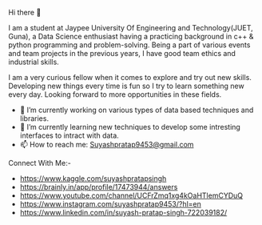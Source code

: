  Hi there 👋

I am a student at Jaypee University Of Engineering and Technology(JUET, Guna), a Data Science enthusiast having a practicing background in c++ & python programming and problem-solving. Being a part of various events and team projects in the previous years, I have good team ethics and industrial skills.

I am a very curious fellow when it comes to explore and try out new skills. Developing new things every time is fun so I try to learn something new every day. Looking forward to more opportunities in these fields.

- 🔭 I’m currently working on various types of data based techniques and libraries.
- 🌱 I’m currently learning new techniques to develop some intresting interfaces to intract with data.
- 📫 How to reach me: Suyashpratap9453@gmail.com

Connect With Me:-
- https://www.kaggle.com/suyashpratapsingh
- https://brainly.in/app/profile/17473944/answers
- https://www.youtube.com/channel/UCFrZmq1xg4kOaHTlemCYDuQ
- https://www.instagram.com/suyashpratap9453/?hl=en
- https://www.linkedin.com/in/suyash-pratap-singh-722039182/

